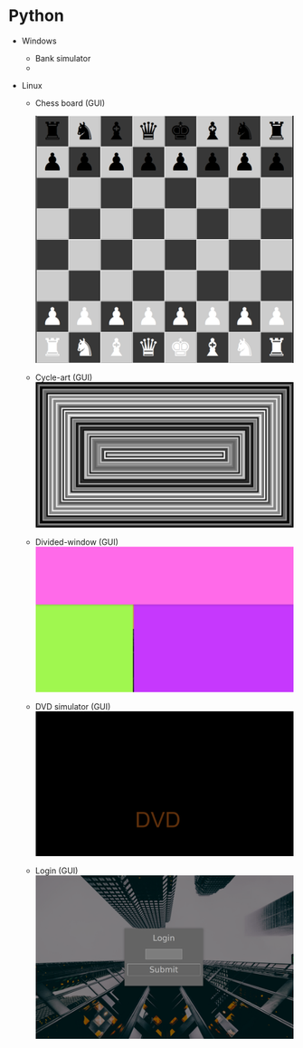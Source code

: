 # Python

 * Windows

   * Bank simulator
   * 

 * Linux
   * Chess board (GUI)
   
     ![plot](./photos/chess.png)
   * Cycle-art (GUI)
   ![plot](./photos/cycle.png)
   * Divided-window (GUI)
   ![plot](./photos/divided_window.png)
   * DVD simulator (GUI)
   ![plot](./photos/dvd.png)
   * Login (GUI)
   ![plot](./photos/login.png)